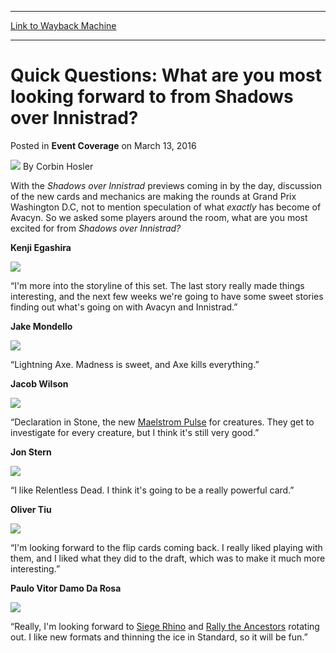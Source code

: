 
---
[Link to Wayback Machine](https://web.archive.org/web/20160315185606/http://magic.wizards.com/en/events/coverage/gpdc16/quick-questions-3-2016-03-13)

[_metadata_:author]:- "Corbin Hosler"
[_metadata_:description]:- "With the Shadows over Innistrad previews coming in by the day, discussion of the new cards and mechanics are making the rounds at Grand Prix Washington D.C, not to mention speculation of what exactly has become of Avacyn. So we asked some players around the room, what are you most excited for from Shadows over Innistrad? Kenji Egashira"
[_metadata_:generator]:- "Drupal 7 (http://drupal.org)"
[_metadata_:node]:- "993281"
[_metadata_:publish_date]:- "2016-03-13"
[_metadata_:source]:- "div-main-content"
[_metadata_:title]:- "Quick Questions: What are you most looking forward to from Shadows over Innistrad?"
[_metadata_:wayback_capture_timestamp]:- "2016-03-15 18:56:06"
[_metadata_:wayback_raw_url]:- "https://web.archive.org/web/20160315185606id_/http://magic.wizards.com/en/events/coverage/gpdc16/quick-questions-3-2016-03-13"
[_metadata_:wayback_url]:- "http://magic.wizards.com/en/events/coverage/gpdc16/quick-questions-3-2016-03-13"
---


Quick Questions: What are you most looking forward to from Shadows over Innistrad?
==================================================================================



 Posted in **Event Coverage**
 on March 13, 2016 






![](https://media.magic.wizards.com/styles/auth_small/public/images/person/hosler.jpg)
By Corbin Hosler











With the *Shadows over Innistrad* previews coming in by the day, discussion of the new cards and mechanics are making the rounds at Grand Prix Washington D.C, not to mention speculation of what *exactly* has become of Avacyn. So we asked some players around the room, what are you most excited for from *Shadows over Innistrad?*


**Kenji Egashira**


![](https://media.wizards.com/2016/events/gpdc16/gpdc16_qq3_kenji.jpg)


“I'm more into the storyline of this set. The last story really made things interesting, and the next few weeks we're going to have some sweet stories finding out what's going on with Avacyn and Innistrad.”


**Jake Mondello**


![](https://media.wizards.com/2016/events/gpdc16/gpdc16_qq3_mondello.jpg)


“Lightning Axe. Madness is sweet, and Axe kills everything.”


**Jacob Wilson**


![](https://media.wizards.com/2016/events/gpdc16/gpdc16_qq3_wilson.jpg)


“Declaration in Stone, the new [Maelstrom Pulse](http://gatherer.wizards.com/Pages/Card/Details.aspx?name=Maelstrom+Pulse) for creatures. They get to investigate for every creature, but I think it's still very good.”


**Jon Stern**


![](https://media.wizards.com/2016/events/gpdc16/gpdc16_qq3_stern.jpg)


“I like Relentless Dead. I think it's going to be a really powerful card.”


**Oliver Tiu**


![](https://media.wizards.com/2016/events/gpdc16/gpdc16_qq3_oliver.jpg)


“I'm looking forward to the flip cards coming back. I really liked playing with them, and I liked what they did to the draft, which was to make it much more interesting.”


**Paulo Vitor Damo Da Rosa**


![](https://media.wizards.com/2016/events/gpdc16/gpdc16_qq3_pvdd.jpg)


“Really, I'm looking forward to [Siege Rhino](http://gatherer.wizards.com/Pages/Card/Details.aspx?name=Siege+Rhino) and [Rally the Ancestors](http://gatherer.wizards.com/Pages/Card/Details.aspx?name=Rally+the+Ancestors) rotating out. I like new formats and thinning the ice in Standard, so it will be fun.”







